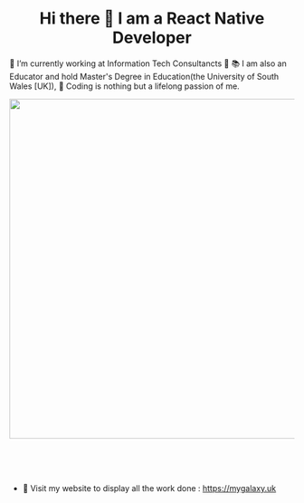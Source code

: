 <h1 align="center" font-size="30px" text-color="blue"> Hi there 👋  I am a React Native Developer </h1>   


🔭 I’m currently working at Information Tech Consultancts
🌱 
📚 I am also an Educator and hold Master's Degree in Education(the University of South Wales [UK]),
💚 Coding is nothing but a lifelong passion of me.                                                                                                           
                                                                                                              
<div id="header" align="center">
  <img src="https://cms-assets.themuse.com/media/lead/01212022-1047259374-coding-classes_scanrail.jpg" width="600" height="auto" style="block"/>
</div>
                                                                                                                                             
 <br> <br> <br>
- 🔭 Visit my website to display all the work done : https://mygalaxy.uk
